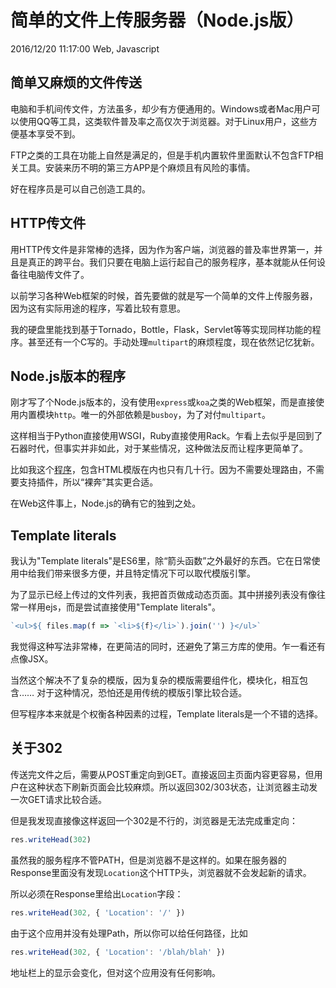 # 简单的文件上传服务器（Node.js版）
2016/12/20 11:17:00
Web, Javascript


## 简单又麻烦的文件传送

电脑和手机间传文件，方法虽多，却少有方便通用的。Windows或者Mac用户可以使用QQ等工具，这类软件普及率之高仅次于浏览器。对于Linux用户，这些方便基本享受不到。

FTP之类的工具在功能上自然是满足的，但是手机内置软件里面默认不包含FTP相关工具。安装来历不明的第三方APP是个麻烦且有风险的事情。

好在程序员是可以自己创造工具的。


## HTTP传文件

用HTTP传文件是非常棒的选择，因为作为客户端，浏览器的普及率世界第一，并且是真正的跨平台。我们只要在电脑上运行起自己的服务程序，基本就能从任何设备往电脑传文件了。

以前学习各种Web框架的时候，首先要做的就是写一个简单的文件上传服务器，因为这有实际用途的程序，写着比较有意思。

我的硬盘里能找到基于Tornado，Bottle，Flask，Servlet等等实现同样功能的程序。甚至还有一个C写的。手动处理`multipart`的麻烦程度，现在依然记忆犹新。


## Node.js版本的程序

刚才写了个Node.js版本的，没有使用`express`或`koa`之类的Web框架，而是直接使用内置模块`http`。唯一的外部依赖是`busboy`，为了对付`multipart`。

这样相当于Python直接使用WSGI，Ruby直接使用Rack。乍看上去似乎是回到了石器时代，但事实并非如此，对于某些情况，这种做法反而让程序更简单了。

比如我这个[程序][github]，包含HTML模版在内也只有几十行。因为不需要处理路由，不需要支持插件，所以“裸奔”其实更合适。

在Web这件事上，Node.js的确有它的独到之处。


## Template literals

我认为"Template literals"是ES6里，除“箭头函数”之外最好的东西。它在日常使用中给我们带来很多方便，并且特定情况下可以取代模版引擎。

为了显示已经上传过的文件列表，我把首页做成动态页面。其中拼接列表没有像往常一样用ejs，而是尝试直接使用"Template literals"。

```js
`<ul>${ files.map(f => `<li>${f}</li>`).join('') }</ul>`
```

我觉得这种写法非常棒，在更简洁的同时，还避免了第三方库的使用。乍一看还有点像JSX。

当然这个解决不了复杂的模版，因为复杂的模版需要组件化，模块化，相互包含…… 对于这种情况，恐怕还是用传统的模版引擎比较合适。

但写程序本来就是个权衡各种因素的过程，Template literals是一个不错的选择。


## 关于302

传送完文件之后，需要从POST重定向到GET。直接返回主页面内容更容易，但用户在这种状态下刷新页面会比较麻烦。所以返回302/303状态，让浏览器主动发一次GET请求比较合适。

但是我发现直接像这样返回一个302是不行的，浏览器是无法完成重定向：

```js
res.writeHead(302)
```

虽然我的服务程序不管PATH，但是浏览器不是这样的。如果在服务器的Response里面没有发现`Location`这个HTTP头，浏览器就不会发起新的请求。

所以必须在Response里给出`Location`字段：

```js
res.writeHead(302, { 'Location': '/' })
```

由于这个应用并没有处理Path，所以你可以给任何路径，比如

```js
res.writeHead(302, { 'Location': '/blah/blah' })
```

地址栏上的显示会变化，但对这个应用没有任何影响。


[github]: https://github.com/madmuggle/FileUpload
